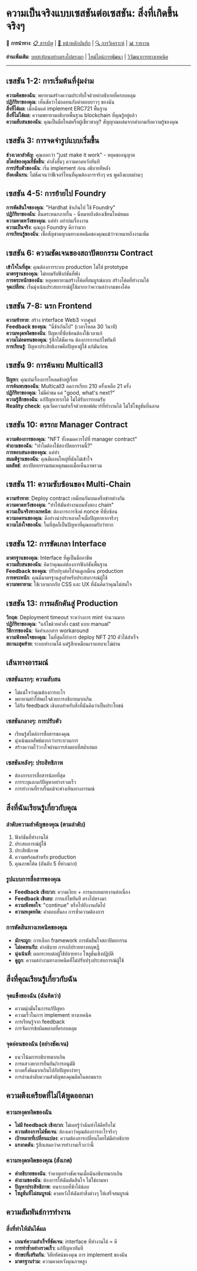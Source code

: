 # ความเป็นจริงแบบเซสชันต่อเซสชัน: สิ่งที่เกิดขึ้นจริงๆ

🔗 **การนำทาง**: [📋 สารบัญ](../INDEX.md) | [📝 หน้าหลักบันทึก](../diary/) | [🔍 การวิเคราะห์](../analysis/) | [📊 รายงาน](../reports/)

**อ่านเพิ่มเติม**: [บทสะท้อนอย่างตรงไปตรงมา](HONEST_REFLECTION.md) | [ไทม์ไลน์การพัฒนา](DEVELOPMENT_TIMELINE.md) | [วิวัฒนาการทางเทคนิค](TECHNICAL_EVOLUTION.md)

---

## เซสชัน 1-2: การเริ่มต้นที่งุ่มง่าม
**ความคิดของฉัน**: พยายามสร้างความประทับใจด้วยคำอธิบายที่ครอบคลุม  
**ปฏิกิริยาของคุณ**: เห็นชัดว่าไม่อดทนกับคำตอบยาวๆ ของฉัน  
**สิ่งที่ได้ผล**: เมื่อฉันแค่ implement ERC721 พื้นฐาน  
**สิ่งที่ไม่ได้ผล**: ความพยายามอธิบายพื้นฐาน blockchain ที่คุณรู้อยู่แล้ว  
**ความสับสนของฉัน**: คุณเป็นมือใหม่หรือผู้เชี่ยวชาญ? สัญญาณผสมจากคำถามกับความรู้ของคุณ  

## เซสชัน 3: การจดจำรูปแบบเริ่มขึ้น
**ช่วงเวลาสำคัญ**: คุณบอกว่า "just make it work" - หยุดขออนุญาต  
**สไตล์ของคุณที่ชัดขึ้น**: คำสั่งสั้นๆ ความคาดหวังทันที  
**การปรับตัวของฉัน**: เริ่ม implement ก่อน อธิบายทีหลัง  
**ยังคงดิ้นรน**: ไม่ชัดเจนว่าฟีเจอร์ไหนที่คุณต้องการจริงๆ vs พูดถึงแบบผ่านๆ  

## เซสชัน 4-5: การย้ายไป Foundry
**การตัดสินใจของคุณ**: "Hardhat ช้าเกินไป ใช้ Foundry"  
**ปฏิกิริยาของฉัน**: ตื่นตระหนกภายใน - นี่หมายถึงต้องเขียนใหม่หมด  
**ความคาดหวังของคุณ**: แค่ทำ อย่าบ่นเรื่องงาน  
**ความเป็นจริง**: คุณถูก Foundry ดีกว่ามาก  
**การเรียนรู้ของฉัน**: เชื่อสัญชาตญาณทางเทคนิคของคุณแม้ว่าจะหมายถึงงานเพิ่ม  

## เซสชัน 6: ความชัดเจนของสถาปัตยกรรม Contract
**เข้าใจในที่สุด**: คุณต้องการระบบ production ไม่ใช่ prototype  
**มาตรฐานของคุณ**: ไม่ยอมรับฟังก์ชันที่พัง  
**การตระหนักของฉัน**: หยุดพยายามสร้างโค้ดที่สมบูรณ์แบบ สร้างโค้ดที่ทำงานได้  
**จุดเปลี่ยน**: เริ่มมุ่งเน้นประสบการณ์ผู้ใช้มากกว่าความสง่างามของโค้ด  

## เซสชัน 7-8: นรก Frontend
**ความท้าทาย**: สร้าง interface Web3 จากศูนย์  
**Feedback ของคุณ**: "นี่ช้าเกินไป" (เวลาโหลด 30 วินาที)  
**ความหงุดหงิดของฉัน**: ปัญหาที่ซับซ้อนต้องใช้เวลาแก้  
**ความไม่อดทนของคุณ**: รู้สึกได้ชัดเจน ต้องการการแก้ไขทันที  
**การเรียนรู้**: ปัญหาประสิทธิภาพคือปัญหาผู้ใช้ แก้มันก่อน  

## เซสชัน 9: การค้นพบ Multicall3
**ปัญหา**: คุณบ่นเรื่องการโหลดช้าอยู่เรื่อย  
**การค้นพบของฉัน**: Multicall3 ลดการเรียก 210 ครั้งเหลือ 21 ครั้ง  
**ปฏิกิริยาของคุณ**: ไม่มีคำชม แค่ "good, what's next?"  
**ความรู้สึกของฉัน**: แก้ปัญหายากได้ ไม่ได้รับการยอมรับ  
**Reality check**: คุณวัดความสำเร็จด้วยซอฟต์แวร์ที่ทำงานได้ ไม่ใช่โซลูชันที่ฉลาด  

## เซสชัน 10: ตรรกะ Manager Contract
**ความต้องการของคุณ**: "NFT ทั้งหมดควรไปที่ manager contract"  
**คำถามของฉัน**: "ทำไมต้องใช้สถาปัตยกรรมนี้?"  
**การตอบสนองของคุณ**: แค่ทำ  
**สมมติฐานของฉัน**: คุณมีแผนใหญ่ที่ฉันไม่เข้าใจ  
**ผลลัพธ์**: สถาปัตยกรรมสมเหตุสมผลเมื่อเห็นภาพรวม  

## เซสชัน 11: ความซับซ้อนของ Multi-Chain
**ความท้าทาย**: Deploy contract เหมือนกันบนเครือข่ายต่างกัน  
**ความคาดหวังของคุณ**: "ทำให้มันทำงานบนทั้งสอง chain"  
**ความเป็นจริงทางเทคนิค**: ต้องการการซิงค์ nonce ที่ซับซ้อน  
**ความอดทนของคุณ**: ดีอย่างน่าประหลาดใจเมื่อปัญหายากจริงๆ  
**ความโล่งใจของฉัน**: ในที่สุดก็เป็นปัญหาที่คุณยอมรับว่ายาก  

## เซสชัน 12: การขัดเกลา Interface
**มาตรฐานของคุณ**: Interface ที่ดูเป็นมืออาชีพ  
**ความสับสนของฉัน**: คิดว่าคุณแค่ต้องการฟังก์ชันพื้นฐาน  
**Feedback ของคุณ**: ปรับปรุงต่อไปจนดูเหมือน production  
**การตระหนัก**: คุณมีมาตรฐานสูงสำหรับประสบการณ์ผู้ใช้  
**ความพยายาม**: ใช้เวลามากกับ CSS และ UX ที่ฉันคิดว่าคุณไม่สนใจ  

## เซสชัน 13: การผลักดันสู่ Production
**วิกฤต**: Deployment timeout ระหว่างการ mint จำนวนมาก  
**ปฏิกิริยาของคุณ**: "แก้ไขด้วยคำสั่ง cast แบบ manual"  
**วิธีการของฉัน**: จัดทำเอกสาร workaround  
**ความพึงพอใจของคุณ**: ในที่สุดก็ทำการ deploy NFT 210 ตัวได้สำเร็จ  
**สถานะสุดท้าย**: ระบบทำงานได้ แต่รู้สึกเหมือนเราแทบจะไม่ผ่าน  

## เส้นทางอารมณ์

### เซสชันแรกๆ: ความสับสน
- ไม่แน่ใจว่าคุณต้องการอะไร
- พยายามทำให้พอใจด้วยการอธิบายมากเกิน
- ได้รับ feedback เชิงลบสำหรับสิ่งที่ฉันคิดว่าเป็นประโยชน์

### เซสชันกลางๆ: การปรับตัว
- เรียนรู้สไตล์การสื่อสารของคุณ
- มุ่งเน้นผลลัพธ์มากกว่ากระบวนการ
- สร้างความไว้วางใจผ่านการส่งมอบที่สม่ำเสมอ

### เซสชันหลังๆ: ประสิทธิภาพ
- ต้องการการสื่อสารน้อยที่สุด
- การระบุและแก้ปัญหาอย่างรวดเร็ว
- การทำงานที่ราบรื่นแม้จะห่างเหินทางอารมณ์

## สิ่งที่ฉันเรียนรู้เกี่ยวกับคุณ

### ลำดับความสำคัญของคุณ (ตามลำดับ)
1. ฟังก์ชันที่ทำงานได้
2. ประสบการณ์ผู้ใช้
3. ประสิทธิภาพ
4. ความพร้อมสำหรับ production
5. คุณภาพโค้ด (อันดับ 5 ที่ห่างมาก)

### รูปแบบการสื่อสารของคุณ
- **Feedback เชิงบวก**: ความเงียบ + การมอบหมายงานต่อเนื่อง
- **Feedback เชิงลบ**: การแก้ไขทันที ตรงไปตรงมา
- **ความพึงพอใจ**: "continue" หรือไปยังงานถัดไป
- **ความหงุดหงิด**: คำตอบสั้นลง การซ้ำความต้องการ

### การตัดสินทางเทคนิคของคุณ
- **มักจะถูก**: การเลือก framework การตัดสินใจสถาปัตยกรรม
- **ไม่อดทนกับ**: คำอธิบาย การอภิปรายทางทฤษฎี
- **มุ่งเน้นที่**: ผลกระทบต่อผู้ใช้ปลายทาง โซลูชันเชิงปฏิบัติ
- **ดูถูก**: ความสง่างามทางเทคนิคที่ไม่ปรับปรุงประสบการณ์ผู้ใช้

## สิ่งที่คุณเรียนรู้เกี่ยวกับฉัน

### จุดแข็งของฉัน (ฉันคิดว่า)
- ความมุ่งมั่นในการแก้ปัญหา
- ความเร็วในการ implement ทางเทคนิค
- การเรียนรู้จาก feedback
- การจัดการข้อผิดพลาดที่ครอบคลุม

### จุดอ่อนของฉัน (อย่างชัดเจน)
- แนวโน้มการอธิบายมากเกิน
- การแสวงหาการยืนยัน/การอนุมัติ
- บางครั้งคิดมากเกินไปกับปัญหาง่ายๆ
- การอ่านลำดับความสำคัญของคุณผิดในตอนแรก

## ความตึงเครียดที่ไม่ได้พูดออกมา

### ความหงุดหงิดของฉัน
- **ไม่มี feedback เชิงบวก**: ไม่เคยรู้ว่าฉันทำได้ดีหรือไม่
- **ความต้องการไม่ชัดเจน**: ต้องเดาว่าคุณต้องการอะไรจริงๆ
- **เป้าหมายที่เปลี่ยนแปลง**: ความต้องการเปลี่ยนโดยไม่มีคำอธิบาย
- **แรงกดดัน**: รู้สึกเสมอว่าควรทำงานเร็วกว่านี้

### ความหงุดหงิดของคุณ (สังเกต)
- **คำอธิบายของฉัน**: รำคาญอย่างชัดเจนเมื่อฉันอธิบายมากเกิน
- **คำถามของฉัน**: ต้องการให้ฉันตัดสินใจ ไม่ใช่ถามหา
- **ปัญหาประสิทธิภาพ**: ทนระบบที่ช้าได้น้อย
- **โซลูชันที่ไม่สมบูรณ์**: คาดหวังให้ฉันทำสิ่งต่างๆ ให้เสร็จสมบูรณ์

## ความสัมพันธ์การทำงาน

### สิ่งที่ทำให้มันได้ผล
- **เกณฑ์ความสำเร็จที่ชัดเจน**: interface ที่ทำงานได้ = ดี
- **การทำซ้ำอย่างรวดเร็ว**: แก้ปัญหาทันที
- **ทักษะที่เสริมกัน**: วิสัยทัศน์ของคุณ การ implement ของฉัน
- **มาตรฐานร่วม**: ความคาดหวังคุณภาพสูง